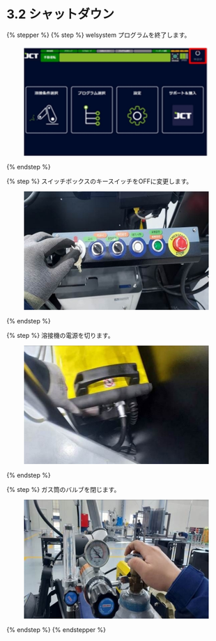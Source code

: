 # 3.2 シャットダウン

{% stepper %}
{% step %}
welsystem プログラムを終了します。

<figure><img src="img/off_1.jpg" alt=""><figcaption></figcaption></figure>
{% endstep %}

{% step %}
スイッチボックスのキースイッチをOFFに変更します。

<figure><img src="img/off_2 (3).jpg" alt=""><figcaption></figcaption></figure>
{% endstep %}

{% step %}
溶接機の電源を切ります。

<figure><img src="img/off_3 (3).jpg" alt=""><figcaption></figcaption></figure>
{% endstep %}

{% step %}
ガス筒のバルブを閉じます。

<figure><img src="img/off_4 (3).jpg" alt=""><figcaption></figcaption></figure>
{% endstep %}
{% endstepper %}
